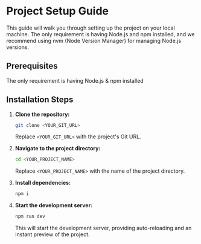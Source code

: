 # Project Setup Guide

This guide will walk you through setting up the project on your local machine. The only requirement is having Node.js and npm installed, and we recommend using nvm (Node Version Manager) for managing Node.js versions.

## Prerequisites

The only requirement is having Node.js & npm installed

## Installation Steps

1.  **Clone the repository:**

    ```bash
    git clone <YOUR_GIT_URL>
    ```

    Replace `<YOUR_GIT_URL>` with the project's Git URL.

2.  **Navigate to the project directory:**

    ```bash
    cd <YOUR_PROJECT_NAME>
    ```

    Replace `<YOUR_PROJECT_NAME>` with the name of the project directory.

3.  **Install dependencies:**

    ```bash
    npm i
    ```

4.  **Start the development server:**

    ```bash
    npm run dev
    ```

    This will start the development server, providing auto-reloading and an instant preview of the project.
